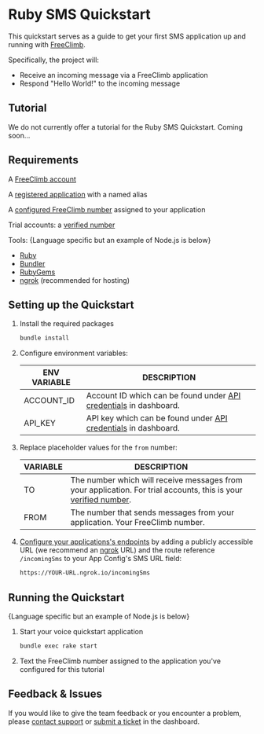 # Ruby SMS Quickstart

This quickstart serves as a guide to get your first SMS application up and running with [FreeClimb](https://docs.freeclimb.com/docs/how-freeclimb-works).

Specifically, the project will:

- Receive an incoming message via a FreeClimb application
- Respond "Hello World!" to the incoming message

## Tutorial

We do not currently offer a tutorial for the Ruby SMS Quickstart. Coming soon...

## Requirements
A [FreeClimb account](https://www.freeclimb.com/dashboard/signup/)

A [registered application](https://docs.freeclimb.com/docs/registering-and-configuring-an-application#register-an-app) with a named alias

A [configured FreeClimb number](https://docs.freeclimb.com/docs/getting-and-configuring-a-freeclimb-number) assigned to your application

Trial accounts: a [verified number](https://docs.freeclimb.com/docs/using-your-trial-account#verifying-outbound-numbers)

Tools:
{Language specific but an example of Node.js is below}
- [Ruby](https://www.ruby-lang.org/en/downloads/)
- [Bundler](https://bundler.io/)
- [RubyGems](https://rubygems.org/pages/download)
- [ngrok](https://ngrok.com/download) (recommended for hosting)

## Setting up the Quickstart
1. Install the required packages

    ```bash
    bundle install
    ```

2. Configure environment variables:

    | ENV VARIABLE    | DESCRIPTION                                                                                                                                                                                                                               |
    | --------------- | ----------------------------------------------------------------------------------------------------------------------------------------------------------------------------------------------------------------------------------------- |
    | ACCOUNT_ID      | Account ID which can be found under [API credentials](https://www.freeclimb.com/dashboard/portal/account/authentication) in dashboard.                                                                                                    |
    | API_KEY         | API key which can be found under [API credentials](https://www.freeclimb.com/dashboard/portal/account/authentication) in dashboard.                                                                                                       |
 
3. Replace placeholder values for the `from` number:

    | VARIABLE        | DESCRIPTION                                                                                                                                                                                                                               |
    | --------------- | ----------------------------------------------------------------------------------------------------------------------------------------------------------------------------------------------------------------------------------------- |
    | TO              | The number which will receive messages from your application. For trial accounts, this is your [verified number](https://docs.freeclimb.com/docs/using-your-trial-account#verifying-outbound-numbers).                                    |
    | FROM            | The number that sends messages from your application. Your FreeClimb number.                                                                                                                                                              |
 

4. [Configure your applications's endpoints](https://docs.freeclimb.com/docs/registering-and-configuring-an-application#configure-your-application) by adding a publicly accessible URL (we recommend an [ngrok](https://ngrok.com/download) URL) and the route reference `/incomingSms` to your App Config's SMS URL field:

    ```bash
    https://YOUR-URL.ngrok.io/incomingSms
    ```
    
## Running the Quickstart
{Language specific but an example of Node.js is below}
1. Start your voice quickstart application

    ```bash
    bundle exec rake start
    ```

2. Text the FreeClimb number assigned to the application you've configured for this tutorial 

## Feedback & Issues
If you would like to give the team feedback or you encounter a problem, please [contact support](https://www.freeclimb.com/support/) or [submit a ticket](https://freeclimb.com/dashboard/portal/support) in the dashboard.
